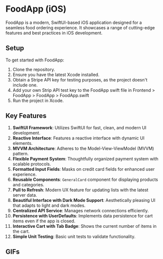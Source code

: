 # FoodApp (iOS)

FoodApp is a modern, SwiftUI-based iOS application designed for a seamless food ordering experience. It showcases a range of cutting-edge features and best practices in iOS development.

## Setup

To get started with FoodApp:

1. Clone the repository.
2. Ensure you have the latest Xcode installed.
3. Obtain a Stripe API key for testing purposes, as the project doesn't include one.
4. Add your own Strip API test key to the FoodApp swift file in Frontend > FoodApp > FoodApp > FoodApp.swift
5. Run the project in Xcode.

## Key Features

1. **SwiftUI Framework**: Utilizes SwiftUI for fast, clean, and modern UI development.
2. **Reactive Interface**: Features a reactive interface with dynamic UI elements.
3. **MVVM Architecture**: Adheres to the Model-View-ViewModel (MVVM) pattern.
4. **Flexible Payment System**: Thoughtfully organized payment system with scalable protocols.
5. **Formatted Input Fields**: Masks on credit card fields for enhanced user experience.
6. **Reusable Components**: `GeneralCard` component for displaying products and categories.
7. **Pull to Refresh**: Modern UX feature for updating lists with the latest server data.
8. **Beautiful Interface with Dark Mode Support**: Aesthetically pleasing UI that adapts to light and dark modes.
9. **Centralized API Service**: Manages network connections efficiently.
10. **Persistence with UserDefaults**: Implements data persistence for cart items even if the app is closed.
11. **Interactive Cart with Tab Badge**: Shows the current number of items in the cart.
12. **Simple Unit Testing**: Basic unit tests to validate functionality.

## GIFs



